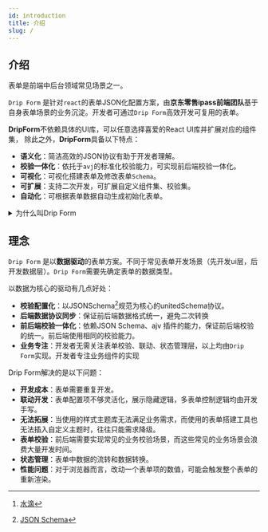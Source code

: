 ```yaml
---
id: introduction
title: 介绍
slug: /
---
```


## 介绍

表单是前端中后台领域常见场景之一。

`Drip Form` 是针对`react`的表单JSON化配置方案，由**京东零售ipass前端团队**基于自身表单场景的业务沉淀。开发者可通过`Drip Form`高效开发可复用的表单。

**DripForm**不依赖具体的UI库，可以任意选择喜爱的React UI库并扩展对应的组件集，
除此之外，**DripForm**具备以下特点：

* **语义化**：简洁高效的JSON协议有助于开发者理解。
* **校验一体化**：依托于`avj`的标准化校验能力，可实现前后端校验一体化。
* **可视化**：可视化搭建表单及修改表单`Schema`。
* **可扩展**：支持二次开发，可扩展自定义组件集、校验集。
* **自动化**：可根据表单数据自动生成初始化表单。


<details>
<summary>为什么叫Drip Form</summary>

> **Drip**：water drop 水滴，是刘慈欣《三体II·黑暗森林》中提到的由三体文明使用强互作用力（SIM）材料所制成的宇宙探测器，因为其外形与水滴相似，所以被人类称之为水滴。[^1]

同时`Drip`也是ipaas前端团队`procode`、`lowcode`项目的代号。
</details>

## 理念

`Drip Form` 是以**数据驱动**的表单方案。不同于常见表单开发场景（先开发ui层，后开发数据层）。`Drip Form`需要先确定表单的数据类型。

以数据为核心的驱动有几点好处：
- **校验配置化**：以JSONSchema[^2]规范为核心的unitedSchema协议。
- **后端数据协议同步**：保证前后端数据格式统一，避免二次转换
- **前后端校验一体化**：依赖JSON Schema、ajv 插件的能力，保证前后端校验的统一。前后端使用相同的校验能力。
- **业务专注**：开发者无需关注表单校验、联动、状态管理层，以上均由`Drip Form`实现。开发者专注业务组件的实现

Drip Form解决的是以下问题：
- **开发成本**：表单需要重复开发。
- **联动开发**：表单配置项不够灵活化，展示隐藏逻辑，多表单控制逻辑均由开发手写。
- **无法拓展**：当使用的样式主题库无法满足业务需求，而使用的表单搭建工具也无法插入自定义主题时，往往只能需求降级。
- **表单校验**：前后端需要实现常见的业务校验场景，而这些常见的业务场景会浪费大量开发时间。
- **状态管理**：表单中数据的流转和数据转换。
- **性能问题**：对于浏览器而言，改动一个表单项的数值，可能会触发整个表单的重新渲染。

[^1]: [水滴](https://baike.baidu.com/item/%E6%B0%B4%E6%BB%B4/9086002)
[^2]: [JSON Schema](https://json-schema.org/)
